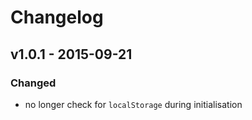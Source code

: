 # Changelog


## v1.0.1 - 2015-09-21


### Changed

- no longer check for `localStorage` during initialisation
